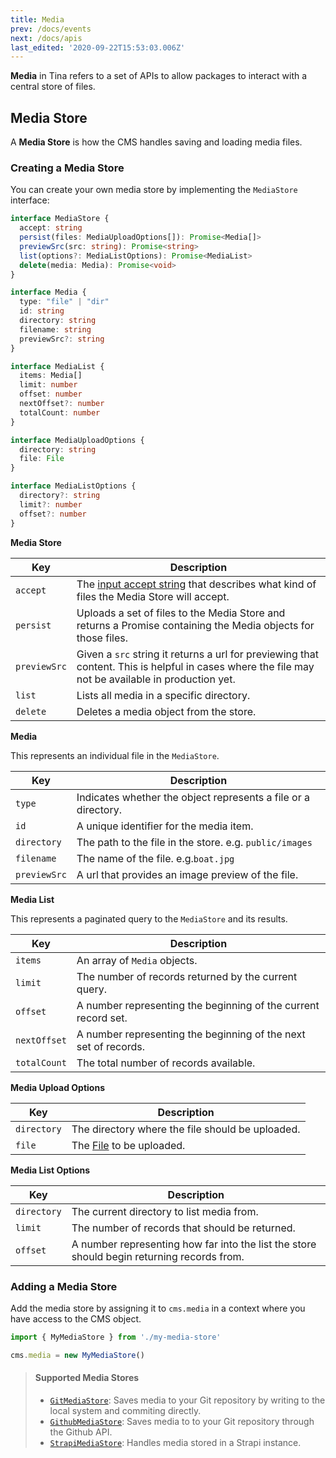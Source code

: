 ```yaml
---
title: Media
prev: /docs/events
next: /docs/apis
last_edited: '2020-09-22T15:53:03.006Z'
---
```

**Media** in Tina refers to a set of APIs to allow packages to interact with a central store of files.

## Media Store

A **Media Store** is how the CMS handles saving and loading media files.

### Creating a Media Store

You can create your own media store by implementing the `MediaStore` interface:

```typescript
interface MediaStore {
  accept: string
  persist(files: MediaUploadOptions[]): Promise<Media[]>
  previewSrc(src: string): Promise<string>
  list(options?: MediaListOptions): Promise<MediaList>
  delete(media: Media): Promise<void>
}

interface Media {
  type: "file" | "dir"
  id: string
  directory: string
  filename: string
  previewSrc?: string
}

interface MediaList {
  items: Media[]
  limit: number
  offset: number
  nextOffset?: number
  totalCount: number
}

interface MediaUploadOptions {
  directory: string
  file: File
}

interface MediaListOptions {
  directory?: string
  limit?: number
  offset?: number
}

```

**Media Store**

| Key | Description |
| --- | --- |
| `accept` | The [input accept string](https://developer.mozilla.org/en-US/docs/Web/HTML/Element/input/file#accept) that describes what kind of files the Media Store will accept. |
| `persist` | Uploads a set of files to the Media Store and returns a Promise containing the Media objects for those files. |
| `previewSrc` | Given a `src` string it returns a url for previewing that content. This is helpful in cases where the file may not be available in production yet. |
| `list` | Lists all media in a specific directory. |
| `delete` | Deletes a media object from the store. |

**Media**

This represents an individual file in the `MediaStore`.

| Key | Description |
| --- | --- |
| `type` | Indicates whether the object represents a file or a directory. |
| `id` | A unique identifier for the media item. |
| `directory` | The path to the file in the store. e.g. `public/images` |
| `filename` | The name of the file. e.g.`boat.jpg` |
| `previewSrc` | A url that provides an image preview of the file. |

**Media List**

This represents a paginated query to the `MediaStore` and its results.

| Key | Description |
| --- | --- |
| `items` | An array of `Media` objects. |
| `limit` | The number of records returned by the current query. |
| `offset` | A number representing the beginning of the current record set. |
| `nextOffset` | A number representing the beginning of the next set of records. |
| `totalCount` | The total number of records available. |

**Media Upload Options**

| Key | Description |
| --- | --- |
| `directory` | The directory where the file should be uploaded. |
| `file` | The [File](https://developer.mozilla.org/en-US/docs/Web/API/File) to be uploaded. |

**Media List Options**

| Key | Description |
| --- | --- |
| `directory` | The current directory to list media from. |
| `limit` | The number of records that should be returned. |
| `offset` | A number representing how far into the list the store should begin returning records from. |

### Adding a Media Store

Add the media store by assigning it to `cms.media` in a context where you have access to the CMS object.

```javascript
import { MyMediaStore } from './my-media-store'

cms.media = new MyMediaStore()
```

> #### Supported Media Stores
>
> * [`GitMediaStore`](/guides/nextjs/git/adding-backend): Saves media to your Git repository by writing to the local system and commiting directly.
> * [`GithubMediaStore`](/packages/react-tinacms-github): Saves media to to your Git repository through the Github API.
> * [`StrapiMediaStore`](https://tinacms.org/packages/react-tinacms-strapi/): Handles media stored in a Strapi instance.